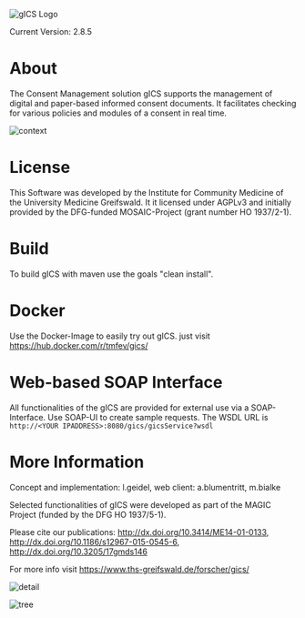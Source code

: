 ![gICS Logo](https://user-images.githubusercontent.com/12081369/49164555-a27e5180-f32f-11e8-8725-7b97e35134b5.png)

Current Version: 2.8.5

# About #
The Consent Management solution gICS supports the management of digital and paper-based informed consent documents. It facilitates checking for various policies and modules of a consent in real time.

![context](https://user-images.githubusercontent.com/22166209/42631209-c1a9e236-85d9-11e8-94e8-74b5022a2f43.PNG)

# License
This Software was developed by the Institute for Community Medicine of the University Medicine Greifswald. It it licensed under AGPLv3 and initially provided by the DFG-funded MOSAIC-Project (grant number HO 1937/2-1).

# Build
To build gICS with maven use the goals "clean install".

# Docker
Use the Docker-Image to easily try out gICS. just visit https://hub.docker.com/r/tmfev/gics/


# Web-based SOAP Interface
All functionalities of the gICS are provided for external use via a SOAP-Interface. Use SOAP-UI to create sample requests. The WSDL URL is ``http://<YOUR IPADDRESS>:8080/gics/gicsService?wsdl``

# More Information
Concept and implementation: l.geidel, web client: a.blumentritt, m.bialke

Selected functionalities of gICS were developed as part of the MAGIC Project (funded by the DFG HO 1937/5-1).

Please cite our publications: 
http://dx.doi.org/10.3414/ME14-01-0133, 
http://dx.doi.org/10.1186/s12967-015-0545-6, 
http://dx.doi.org/10.3205/17gmds146

For more info visit https://www.ths-greifswald.de/forscher/gics/



![detail](https://user-images.githubusercontent.com/22166209/42631227-d0d2c688-85d9-11e8-9612-4f7994d4e49c.PNG)

![tree](https://user-images.githubusercontent.com/22166209/42631235-da0df7b8-85d9-11e8-9069-a3d4ad62cd53.PNG)
